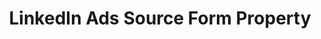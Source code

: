 ---
# -------------------------- #
#     USING THIS TEMPLATE    #
# -------------------------- #

## NEED HELP USING THIS TEMPLATE? SEE:
## https://docs-about-stitch-docs.netlify.com/reference/connect-templates/destination-form-property/
## FOR INSTRUCTIONS & REFERENCE INFO

## PLEASE REMOVE COMMENTS WHEN FINISHED


# -------------------------- #
#        CONTENT TYPE        #
# -------------------------- #

content-type: "api-form"
form-type: "source"
key: "source-form-properties-linkedin-ads-object"


# -------------------------- #
#        OBJECT INFO         #
# -------------------------- #

title: "LinkedIn Ads Source Form Property"
api-type: "platform.linkedin-ads"
display-name: "LinkedIn Ads"

source-type: "saas"
docs-name: "linkedin-ads"

description: ""

# -------------------------- #
#       FORM PROPERTIES      #
# -------------------------- #

uses-start-date: true

object-attributes:
  - name: "accounts"
    type: "string"
    required: true
    description: "A comma-separated list of accounts to replicate."
    value: "123456789"


# -------------------------- #
#       OAUTH PROPERTIES     #
# -------------------------- #

oauth-link: "https://docs.microsoft.com/en-us/linkedin/shared/authentication/authorization-code-flow?context=linkedin/context"

oauth-description: ""

oauth-attributes:
  - name: "access_token"
    type: "string"
    required: true
    credential: true
    description: |
      The {{ form-property.display-name }} token to use in future requests to the {{ form-property.display-name }} API, created after a successful OAuth handshake.
    value: "<ACCESS_TOKEN>"
---